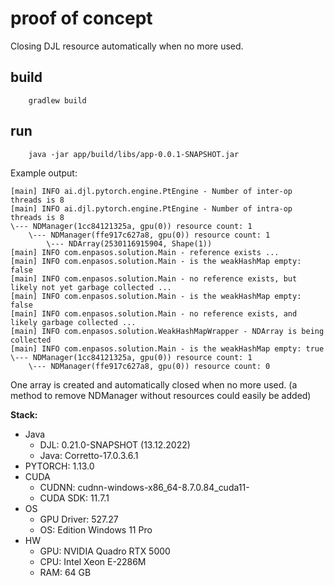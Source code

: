 # proof of concept 

Closing DJL resource automatically when no more used.

## build

```
    gradlew build
```

## run

``` 
    java -jar app/build/libs/app-0.0.1-SNAPSHOT.jar  
```

Example output: 
``` 
[main] INFO ai.djl.pytorch.engine.PtEngine - Number of inter-op threads is 8
[main] INFO ai.djl.pytorch.engine.PtEngine - Number of intra-op threads is 8
\--- NDManager(1cc84121325a, gpu(0)) resource count: 1
    \--- NDManager(ffe917c627a8, gpu(0)) resource count: 1
        \--- NDArray(2530116915904, Shape(1))
[main] INFO com.enpasos.solution.Main - reference exists ...
[main] INFO com.enpasos.solution.Main - is the weakHashMap empty: false
[main] INFO com.enpasos.solution.Main - no reference exists, but likely not yet garbage collected ...
[main] INFO com.enpasos.solution.Main - is the weakHashMap empty: false
[main] INFO com.enpasos.solution.Main - no reference exists, and likely garbage collected ...
[main] INFO com.enpasos.solution.WeakHashMapWrapper - NDArray is being collected
[main] INFO com.enpasos.solution.Main - is the weakHashMap empty: true
\--- NDManager(1cc84121325a, gpu(0)) resource count: 1
    \--- NDManager(ffe917c627a8, gpu(0)) resource count: 0

```
One array is created and automatically closed when no more used.
(a method to remove NDManager without resources could easily be added)
 




**Stack:**
- Java
  - DJL: 0.21.0-SNAPSHOT  (13.12.2022)
  - Java: Corretto-17.0.3.6.1
- PYTORCH: 1.13.0
- CUDA
  - CUDNN: cudnn-windows-x86_64-8.7.0.84_cuda11-
  - CUDA SDK: 11.7.1
- OS
  - GPU Driver: 527.27
  - OS: Edition	Windows 11 Pro
- HW
  - GPU: NVIDIA Quadro RTX 5000
  - CPU: Intel Xeon E-2286M
  - RAM: 64 GB

